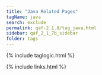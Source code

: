 ```yaml
---
title: "Java Related Pages"
tagName: java
search: exclude
permalink: qaf-2.1.8/tag_java.html
sidebar: qaf_2_1_7b_sidebar
folder: tags
---
```

{% include taglogic.html %}

{% include links.html %}
